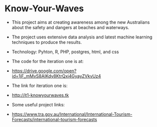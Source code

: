 # Know-Your-Waves
* This project aims at creating awareness among the new Australians about the safety and dangers at beaches and waterways. 
* The project uses extensive data analysis and latest machine learning techniques to produce the results.

* Technology: Pyhton, R, PHP, postgres, html, and css

* The code for the iteration one is at:
* https://drive.google.com/open?id=1jF_mMvS8AIKdy8KtrQxj4GyayZVkvUz4

* The link for iteration one is:
* http://it1-knowyourwaves.tk

* Some useful project links:
* https://www.tra.gov.au/International/International-Tourism-Forecasts/international-tourism-forecasts
